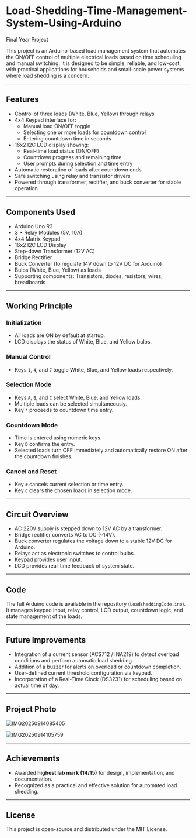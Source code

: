 # Load-Shedding-Time-Management-System-Using-Arduino
Final Year Project

This project is an Arduino-based load management system that automates the ON/OFF control of multiple electrical loads based on time scheduling and manual switching. It is designed to be simple, reliable, and low-cost, with practical applications for households and small-scale power systems where load shedding is a concern.

---

## Features
- Control of three loads (White, Blue, Yellow) through relays  
- 4x4 Keypad interface for:  
  - Manual load ON/OFF toggle  
  - Selecting one or more loads for countdown control  
  - Entering countdown time in seconds  
- 16x2 I2C LCD display showing:  
  - Real-time load status (ON/OFF)  
  - Countdown progress and remaining time  
  - User prompts during selection and time entry  
- Automatic restoration of loads after countdown ends  
- Safe switching using relay and transistor drivers  
- Powered through transformer, rectifier, and buck converter for stable operation  

---

## Components Used
- Arduino Uno R3  
- 3 × Relay Modules (5V, 10A)  
- 4x4 Matrix Keypad  
- 16x2 I2C LCD Display  
- Step-down Transformer (12V AC)  
- Bridge Rectifier  
- Buck Converter (to regulate 14V down to 12V DC for Arduino)  
- Bulbs (White, Blue, Yellow) as loads  
- Supporting components: Transistors, diodes, resistors, wires, breadboards  

---

## Working Principle

### Initialization
- All loads are ON by default at startup.  
- LCD displays the status of White, Blue, and Yellow bulbs.  

### Manual Control
- Keys `1`, `4`, and `7` toggle White, Blue, and Yellow loads respectively.  

### Selection Mode
- Keys `A`, `B`, and `C` select White, Blue, and Yellow loads.  
- Multiple loads can be selected simultaneously.  
- Key `*` proceeds to countdown time entry.  

### Countdown Mode
- Time is entered using numeric keys.  
- Key `D` confirms the entry.  
- Selected loads turn OFF immediately and automatically restore ON after the countdown finishes.  

### Cancel and Reset
- Key `#` cancels current selection or time entry.  
- Key `C` clears the chosen loads in selection mode.  

---

## Circuit Overview
- AC 220V supply is stepped down to 12V AC by a transformer.  
- Bridge rectifier converts AC to DC (~14V).  
- Buck converter regulates the voltage down to a stable 12V DC for Arduino.  
- Relays act as electronic switches to control bulbs.  
- Keypad provides user input.  
- LCD provides real-time feedback of system state.  

---

## Code
The full Arduino code is available in the repository (`LoadsheddingCode.ino`).  
It manages keypad input, relay control, LCD output, countdown logic, and state management of the loads.

---

## Future Improvements
- Integration of a current sensor (ACS712 / INA219) to detect overload conditions and perform automatic load shedding.  
- Addition of a buzzer for alerts on overload or countdown completion.  
- User-defined current threshold configuration via keypad.  
- Incorporation of a Real-Time Clock (DS3231) for scheduling based on actual time of day.  

---

## Project Photo 
 ![IMG20250914085405](https://github.com/user-attachments/assets/b59d80d9-943a-4375-99b8-2e0ee747c390)

![IMG20250914105759](https://github.com/user-attachments/assets/e0a290d4-26cb-487c-92a7-9d517649cfc7)

---

## Achievements
- Awarded **highest lab mark (14/15)** for design, implementation, and documentation.  
- Recognized as a practical and effective solution for automated load shedding.  

---

## License
This project is open-source and distributed under the MIT License.  
